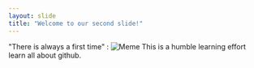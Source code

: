 ```yaml
---
layout: slide
title: "Welcome to our second slide!"
---
```

"There is always a first time" :
![Meme](https://www.puglypixel.com/wp-content/uploads/2019/05/you-can-do-it-meme-68-1.jpg)
This is a humble learning effort learn all about github.
